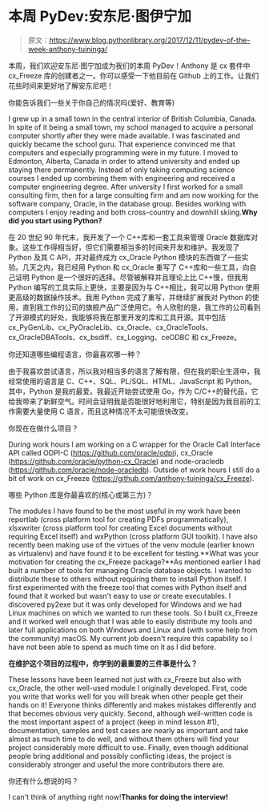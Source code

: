 # 本周 PyDev:安东尼·图伊宁加

> 原文：<https://www.blog.pythonlibrary.org/2017/12/11/pydev-of-the-week-anthony-tuininga/>

本周，我们欢迎安东尼·图宁加成为我们的本周 PyDev！Anthony 是 cx 套件中 cx_Freeze 库的创建者之一。你可以感受一下他目前在 Github 上的工作。让我们花些时间来更好地了解安东尼吧！

你能告诉我们一些关于你自己的情况吗(爱好、教育等)

I grew up in a small town in the central interior of British Columbia, Canada. In spite of it being a small town, my school managed to acquire a personal computer shortly after they were made available. I was fascinated and quickly became the school guru. That experience convinced me that computers and especially programming were in my future. I moved to Edmonton, Alberta, Canada in order to attend university and ended up staying there permanently. Instead of only taking computing science courses I ended up combining them with engineering and received a computer engineering degree. After university I first worked for a small consulting firm, then for a large consulting firm and am now working for the software company, Oracle, in the database group. Besides working with computers I enjoy reading and both cross-country and downhill skiing.**Why did you start using Python?**

在 20 世纪 90 年代末，我开发了一个 C++库和一套工具来管理 Oracle 数据库对象。这些工作得相当好，但它们需要相当多的时间来开发和维护。我发现了 Python 及其 C API，并对最终成为 cx_Oracle Python 模块的东西做了一些实验。几天之内，我已经用 Python 和 cx_Oracle 重写了 C++库和一些工具，向自己证明 Python 是一个很好的选择。尽管被解释并且理论上比 C++慢，但我用 Python 编写的工具实际上更快，主要是因为与 C++相比，我可以用 Python 使用更高级的数据操作技术。我用 Python 完成了重写，并继续扩展我对 Python 的使用，直到我工作的公司的旗舰产品广泛使用它。令人欣慰的是，我工作的公司看到了开源模式的好处，我能够将我在那里开发的库和工具开源。其中包括 cx_PyGenLib、cx_PyOracleLib、cx_Oracle、cx_OracleTools、cx_OracleDBATools、cx_bsdiff、cx_Logging、ceODBC 和 cx_Freeze。

你还知道哪些编程语言，你最喜欢哪一种？

由于我喜欢尝试语言，所以我对相当多的语言了解有限，但在我的职业生涯中，我经常使用的语言是 C、C++、SQL、PL/SQL、HTML、JavaScript 和 Python。其中，Python 是我的最爱。我最近开始尝试使用 Go，作为 C/C++的替代品，它给我带来了新鲜空气。时间会证明我是否能很好地利用它，特别是因为我目前的工作需要大量使用 C 语言，而且这种情况不太可能很快改变。

你现在在做什么项目？

During work hours I am working on a C wrapper for the Oracle Call Interface API called ODPI-C ([https://github.com/oracle/<wbr>odpi](https://github.com/oracle/odpi)), cx_Oracle ([https://github.com/oracle/<wbr>python-cx_Oracle](https://github.com/oracle/python-cx_Oracle)) and node-oracledb ([https://github.com/oracle/<wbr>node-oracledb](https://github.com/oracle/node-oracledb)). Outside of work hours I still do a bit of work on cx_Freeze ([https://github.com/anthony-<wbr>tuininga/cx_Freeze](https://github.com/anthony-tuininga/cx_Freeze)).

哪些 Python 库是你最喜欢的(核心或第三方)？

The modules I have found to be the most useful in my work have been reportlab (cross platform tool for creating PDFs programmatically), xlsxwriter (cross platform tool for creating Excel documents without requiring Excel itself) and wxPython (cross platform GUI toolkit). I have also recently been making use of the virtues of the venv module (earlier known as virtualenv) and have found it to be excellent for testing.**What was your motivation for creating the cx_Freeze package?**As mentioned earlier I had built a number of tools for managing Oracle database objects. I wanted to distribute these to others without requiring them to install Python itself. I first experimented with the freeze tool that comes with Python itself and found that it worked but wasn't easy to use or create executables. I discovered py2exe but it was only developed for Windows and we had Linux machines on which we wanted to run these tools. So I built cx_Freeze and it worked well enough that I was able to easily distribute my tools and later full applications on both Windows and Linux and (with some help from the community) macOS. My current job doesn't require this capability so I have not been able to spend as much time on it as I did before.

**在维护这个项目的过程中，你学到的最重要的三件事是什么？**

These lessons have been learned not just with cx_Freeze but also with cx_Oracle, the other well-used module I originally developed. First, code you write that works well for you will break when other people get their hands on it! Everyone thinks differently and makes mistakes differently and that becomes obvious very quickly. Second, although well-written code is the most important aspect of a project (keep in mind lesson #1), documentation, samples and test cases are nearly as important and take almost as much time to do well, and without them others will find your project considerably more difficult to use. Finally, even though additional people bring additional and possibly conflicting ideas, the project is considerably stronger and useful the more contributors there are.

你还有什么想说的吗？

I can't think of anything right now!**Thanks for doing the interview!**![](img/80fa6adcfc3f64d015030e2a410150ff.png)